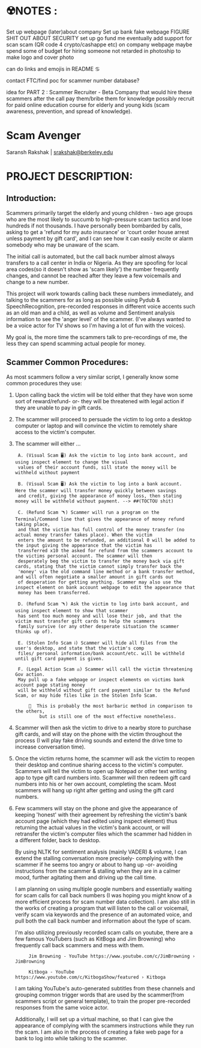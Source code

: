 

# ☢️NOTES :
Set up webpage (later)about company
Set up bank fake webpage
FIGURE SHIT OUT ABOUT SECURITY
set up go fund me eventually add support for scan scam (QR code 4 crypto/cashappe etc) on company webpage 
    maybe spend some of budget for hiring someone not retarded in photoship to make logo and cover photo

can do links and emojis in README  ♋️

contact FTC/find poc for scammer number database?

idea for PART 2 :
Scammer Recruiter - Beta
Company that would hire these scammers after the call 
pay them/bribe them for knowledge 
possibly recruit for paid online education course for elderly and young kids (scam awareness, prevention, and spread of knowledge).


# Scam Avenger
Saransh Rakshak | srakshak@berkeley.edu

# PROJECT DESCRIPTION:

## Introduction:
Scammers primarily target the elderly and young children - two age groups who are the most likely to succumb to high-pressure scam tactics and lose hundreds if not thousands. I have personally been bombarded by calls, asking to get a 'refund for my auto insurance' or 'court order house arrest unless payment by gift card', and I can see how it can easily excite or alarm somebody who may be unaware of the scam. 

The initial call is automated, but the call back number almost always transfers to a call center in India or Nigeria. As they are spoofing for local area codes(so it doesn't show as 'scam likely') the number frequently changes, and cannot be reached after they leave a few voicemails and change to a new number.

This project will work towards calling back these numbers immediately, and talking to the scammers for as long as possible using Pydub & SpeechRecognition, pre-recorded responses in different voice accents such as an old man and a child, as well as volume and Sentiment analysis information to see the 'anger level' of the scammer. (I've always wanted to be a voice actor for TV shows so I'm having a lot of fun with the voices).

My goal is, the more time the scammers talk to pre-recordings of me, the less they can spend scamming actual people for money.

## Scammer Common Procedures:
As most scammers follow a very similar script, I generally know some common procedures they use:

1) Upon calling back the victim will be told either that they have won some sort of reward/refund- or- they will be threatened with legal action if they are unable to pay in gift cards. 

2) The scammer will proceed to persuade the victim to log onto a desktop computer or laptop and will convince the victim to remotely share access to the victim's computer.

3) The scammer will either ...

        A. (Visual Scam 🖥️) Ask the victim to log into bank account, and using inspect element to change the visual 
        values of their account funds, sill state the money will be withheld without payment

        B. (Visual Scam 🖥️) Ask the victim to log into a bank account. Here the scammer will transfer money quickly between savings 
        and credit, giving the appearance of money loss, then stating money will be withheld without payment. --> ##(TOCTOU shit)

        C. (Refund Scam 🪃) Scammer will run a program on the Terminal/Command line that gives the appearance of money refund taking place, 
        and that the victim has full control of the money transfer (no actual money transfer takes place). When the victim 
        enters the amount to be refunded, an additional 0 will be added to the input giving the appearance that the victim has 
        transferred x10 the asked for refund from the scammers account to the victims personal account. The scammer will then 
        desperately beg the victim to transfer the money back via gift cards, stating that the victim cannot simply transfer back the 
        'money' via the old command line method or a bank transfer method, and will often negotiate a smaller amount in gift cards out
        of desperation for getting anything. Scammer may also use the inspect element on bank account webpage to edit the appearance that
        money has been transferred.

        D. (Refund Scam 🪃) Ask the victim to log into bank account, and using inspect element to show that scammer 
        has sent too much money and will lose their job, and that the victim must transfer gift cards to help the scammers 
        family survive (or any other desperate situation the scammer thinks up of).  

        E. (Stolen Info Scam ℹ️) Scammer will hide all files from the user's desktop, and state that the victim's comp
        files/ personal information/bank account/etc. will be withheld until gift card payment is given. 

        F. (Legal Action Scam ⚖️) Scammer will call the victim threatening Gov action. 
        May pull up a fake webpage or inspect elements on victims bank account page stating money 
        will be withheld without gift card payment similar to the Refund Scam, or may hide files like in the Stolen Info Scam.
        
            💢  This is probably the most barbaric method in comparison to the others, 
                but is still one of the most effective nonetheless. 

4) Scammer will then ask the victim to drive to a nearby store to purchase gift cards, and will stay on the phone with the victim throughout the process (I will play fake driving sounds and extend the drive time to increase conversation time).

5) Once the victim returns home, the scammer will ask the victim to reopen their desktop and continue sharing access to the victim's computer. Scammers will tell the victim to open up Notepad or other text writing app to type gift card numbers into. Scammer will then redeem gift card numbers into his or her own account, completing the scam. Most scammers will hang up right after getting and using the gift card numbers.

6) Few scammers will stay on the phone and give the appearance of keeping 'honest' with their agreement by refreshing the victim's bank account page (which they had edited using inspect element) thus returning the actual values in the victim's bank account, or will retransfer the victim's computer files which the scammer had hidden in a different folder, back to desktop.


    By using NLTK for sentiment analysis (mainly VADER) & volume, I can extend the stalling conversation more precisely- complying with the scammer if he 
    seems too angry or about to hang up -or- avoiding instructions from the scammer & stalling when they are in a calmer mood, 
    further agitating them and driving up the call time.

    I am planning on using multiple google numbers and essentially waiting for scam calls for call back numbers (I was hoping you might know of a more 
    efficient process for scam number data collection). I am also still in the works of creating a program that will listen to the call or voicemail, 
    verify scam via keywords and the presence of an automated voice, and pull both the call back number and information about the type of scam.

    I'm also utilizing previously recorded scam calls on youtube, there are a few famous YouTubers (such as KitBoga and Jim Browning) who frequently call
    back scammers and mess with them.
            
            Jim Browning - YouTube https://www.youtube.com/c/JimBrowning › JimBrowning
            
            Kitboga - YouTube      https://www.youtube.com/c/KitbogaShow/featured › Kitboga

    I am taking YouTube's auto-generated subtitles from these channels and grouping common trigger words that are used by the scammer(from scammers script 
    or general template), 
    to train the proper pre-recorded responses from the same voice actor. 

    Additionally, I will set up a virtual machine, so that I can give the appearance of complying with the scammers instructions while they run the scam. 
    I am also in the process of creating a fake web page for a bank to log into while talking to the scammer. 

